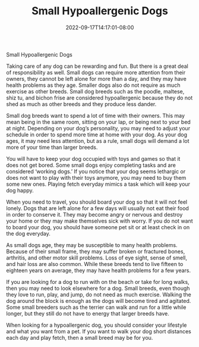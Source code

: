 ﻿---
title: "Small Hypoallergenic Dogs"
date: 2022-09-17T14:17:01-08:00
description: "hypoallergenic dogs Tips for Web Success"
featured_image: "/images/hypoallergenic dogs.jpg"
tags: ["hypoallergenic dogs"]
---

Small Hypoallergenic Dogs

Taking care of any dog can be rewarding and fun. But there is a great deal of responsibility as well. Small dogs can require more attention from their owners, they cannot be left alone for more than a day, and they may have health problems as they age. Smaller dogs also do not require as much exercise as other breeds. Small dog breeds such as the poodle, maltese, shiz tu, and bichon frise are considered hypoallergenic because they do not shed as much as other breeds and they produce less dander. 

Small dog breeds want to spend a lot of time with their owners. This may mean being in the same room, sitting on your lap, or being next to your bed at night. Depending on your dog’s personality, you may need to adjust your schedule in order to spend more time at home with your dog. As your dog ages, it may need less attention, but as a rule, small dogs will demand a lot more of your time than larger breeds. 

You will have to keep your dog occupied with toys and games so that it does not get bored. Some small dogs enjoy completing tasks and are considered ‘working dogs.’ If you notice that your dog seems lethargic or does not want to play with their toys anymore, you may need to buy them some new ones. Playing fetch everyday mimics a task which will keep your dog happy. 

When you need to travel, you should board your dog so that it will not feel lonely. Dogs that are left alone for a few days will usually not eat their food in order to conserve it. They may become angry or nervous and destroy your home or they may make themselves sick with worry. If you do not want to board your dog, you should have someone pet sit or at least check in on the dog everyday. 

As small dogs age, they may be susceptible to many health problems. Because of their small frame, they may suffer broken or fractured bones, arthritis, and other motor skill problems. Loss of eye sight, sense of smell, and hair loss are also common. While these breeds tend to live fifteen to eighteen years on average, they may have health problems for a few years. 

If you are looking for a dog to run with on the beach or take for long walks, then you may need to look elsewhere for a dog. Small breeds, even though they love to run, play, and jump, do not need as much exercise. Walking the dog around the block is enough as the dogs will become tired and agitated. Some small breeders such as the terrier can walk and run for a little while longer, but they still do not have to energy that larger breeds have.  

When looking for a hypoallergenic dog, you should consider your lifestyle and what you want from a pet. If you want to walk your dog short distances each day and play fetch, then a small breed may be for you. 






